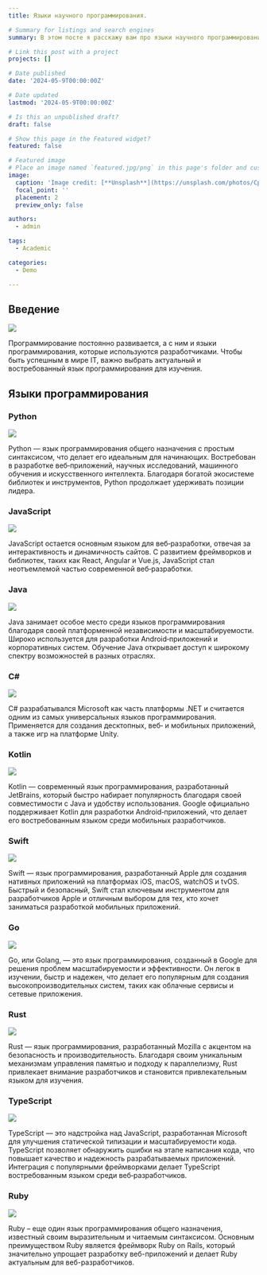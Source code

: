 ```yaml
---
title: Языки научного программирования.

# Summary for listings and search engines
summary: В этом посте я расскажу вам про языки научного программирования.

# Link this post with a project
projects: []

# Date published
date: '2024-05-9T00:00:00Z'

# Date updated
lastmod: '2024-05-9T00:00:00Z'

# Is this an unpublished draft?
draft: false

# Show this page in the Featured widget?
featured: false

# Featured image
# Place an image named `featured.jpg/png` in this page's folder and customize its options here.
image:
  caption: 'Image credit: [**Unsplash**](https://unsplash.com/photos/CpkOjOcXdUY)'
  focal_point: ''
  placement: 2
  preview_only: false

authors:
  - admin

tags:
  - Academic

categories:
  - Demo

---
```


## Введение

![](титульник.png)

Программирование постоянно развивается, а с ним и языки программирования, которые используются разработчиками. Чтобы быть успешным в мире IT, важно выбрать актуальный и востребованный язык программирования для изучения.

## Языки программирования

### Python

![](Python.png)

Python — язык программирования общего назначения с простым синтаксисом, что делает его идеальным для начинающих. Востребован в разработке веб‑приложений, научных исследований, машинного обучения и искусственного интеллекта. Благодаря богатой экосистеме библиотек и инструментов, Python продолжает удерживать позиции лидера.

### JavaScript

![](JavaScript.png)

JavaScript остается основным языком для веб‑разработки, отвечая за интерактивность и динамичность сайтов. С развитием фреймворков и библиотек, таких как React, Angular и Vue.js, JavaScript стал неотъемлемой частью современной веб‑разработки.

### Java

![](Java.png)

Java занимает особое место среди языков программирования благодаря своей платформенной независимости и масштабируемости. Широко используется для разработки Android‑приложений и корпоративных систем. Обучение Java открывает доступ к широкому спектру возможностей в разных отраслях.

### C#

![](C#.png)

C# разрабатывался Microsoft как часть платформы .NET и считается одним из самых универсальных языков программирования. Применяется для создания десктопных, веб‑ и мобильных приложений, а также игр на платформе Unity.

### Kotlin

![](Kotlin.png)

Kotlin — современный язык программирования, разработанный JetBrains, который быстро набирает популярность благодаря своей совместимости с Java и удобству использования. Google официально поддерживает Kotlin для разработки Android‑приложений, что делает его востребованным языком среди мобильных разработчиков.

### Swift

![](Swift.png)

Swift — язык программирования, разработанный Apple для создания нативных приложений на платформах iOS, macOS, watchOS и tvOS. Быстрый и безопасный, Swift стал ключевым инструментом для разработчиков Apple и отличным выбором для тех, кто хочет заниматься разработкой мобильных приложений.

### Go

![](Go.png)

Go, или Golang, — это язык программирования, созданный в Google для решения проблем масштабируемости и эффективности. Он легок в изучении, быстр и надежен, что делает его популярным для создания высокопроизводительных систем, таких как облачные сервисы и сетевые приложения.

### Rust

![](Rust.png)

Rust — язык программирования, разработанный Mozilla с акцентом на безопасность и производительность. Благодаря своим уникальным механизмам управления памятью и подходу к параллелизму, Rust привлекает внимание разработчиков и становится привлекательным языком для изучения.

### TypeScript

![](TypeScript.png)

TypeScript — это надстройка над JavaScript, разработанная Microsoft для улучшения статической типизации и масштабируемости кода. TypeScript позволяет обнаружить ошибки на этапе написания кода, что повышает качество и надежность разрабатываемых приложений. Интеграция с популярными фреймворками делает TypeScript востребованным языком среди веб‑разработчиков.

### Ruby

![](Ruby.png)

Ruby – еще один язык программирования общего назначения, известный своим выразительным и читаемым синтаксисом. Основным преимуществом Ruby является фреймворк Ruby on Rails, который значительно упрощает разработку веб-приложений и делает Ruby актуальным для веб-разработчиков.

